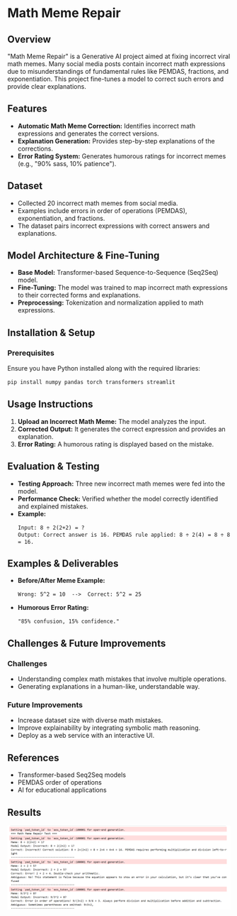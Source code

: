 # Math Meme Repair

## Overview
"Math Meme Repair" is a Generative AI project aimed at fixing incorrect viral math memes. Many social media posts contain incorrect math expressions due to misunderstandings of fundamental rules like PEMDAS, fractions, and exponentiation. This project fine-tunes a model to correct such errors and provide clear explanations.

## Features
- **Automatic Math Meme Correction:** Identifies incorrect math expressions and generates the correct versions.
- **Explanation Generation:** Provides step-by-step explanations of the corrections.
- **Error Rating System:** Generates humorous ratings for incorrect memes (e.g., "90% sass, 10% patience").

## Dataset
- Collected 20 incorrect math memes from social media.
- Examples include errors in order of operations (PEMDAS), exponentiation, and fractions.
- The dataset pairs incorrect expressions with correct answers and explanations.

## Model Architecture & Fine-Tuning
- **Base Model:** Transformer-based Sequence-to-Sequence (Seq2Seq) model.
- **Fine-Tuning:** The model was trained to map incorrect math expressions to their corrected forms and explanations.
- **Preprocessing:** Tokenization and normalization applied to math expressions.

## Installation & Setup
### Prerequisites
Ensure you have Python installed along with the required libraries:
```bash
pip install numpy pandas torch transformers streamlit
```

## Usage Instructions
1. **Upload an Incorrect Math Meme:** The model analyzes the input.
2. **Corrected Output:** It generates the correct expression and provides an explanation.
3. **Error Rating:** A humorous rating is displayed based on the mistake.

## Evaluation & Testing
- **Testing Approach:** Three new incorrect math memes were fed into the model.
- **Performance Check:** Verified whether the model correctly identified and explained mistakes.
- **Example:**
  ```
  Input: 8 ÷ 2(2+2) = ?
  Output: Correct answer is 16. PEMDAS rule applied: 8 ÷ 2(4) = 8 ÷ 8 = 16.
  ```

## Examples & Deliverables
- **Before/After Meme Example:**
  ```
  Wrong: 5^2 = 10  -->  Correct: 5^2 = 25
  ```
- **Humorous Error Rating:**
  ```
  "85% confusion, 15% confidence."
  ```

## Challenges & Future Improvements
### Challenges
- Understanding complex math mistakes that involve multiple operations.
- Generating explanations in a human-like, understandable way.

### Future Improvements
- Increase dataset size with diverse math mistakes.
- Improve explainability by integrating symbolic math reasoning.
- Deploy as a web service with an interactive UI.

## References
- Transformer-based Seq2Seq models
- PEMDAS order of operations
- AI for educational applications

## Results
![Math Meme Repair Screenshot](https://github.com/Muradhameed921/Math-Meme-Repair/blob/main/M1.png)
